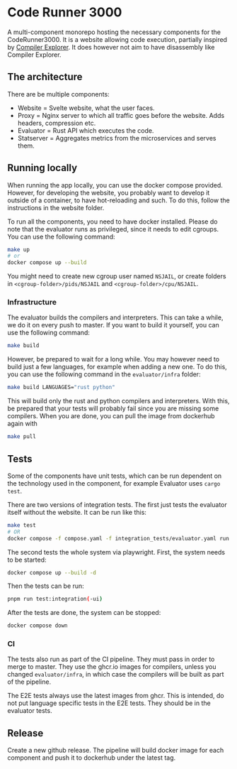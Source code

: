 # Code Runner 3000
A multi-component monorepo hosting the necessary components for the CodeRunner3000.
It is a website allowing code execution, partially inspired by [Compiler Explorer](https://godbolt.org/).
It does however not aim to have disassembly like Compiler Explorer.

## The architecture
There are be multiple components:
- Website = Svelte website, what the user faces.
- Proxy = Nginx server to which all traffic goes before the website. Adds headers, compression etc.
- Evaluator = Rust API which executes the code.
- Statserver = Aggregates metrics from the microservices and serves them.

## Running locally

When running the app locally, you can use the docker compose provided.
However, for developing the website, you probably want to develop it outside of a container,
to have hot-reloading and such.
To do this, follow the instructions in the website folder.

To run all the components, you need to have docker installed.
Please do note that the evaluator runs as privileged, since it needs to edit cgroups.
You can use the following command:

```bash
make up
# or
docker compose up --build
```

You might need to create new cgroup user named `NSJAIL`,
or create folders in `<cgroup-folder>/pids/NSJAIL` and `<cgroup-folder>/cpu/NSJAIL`.

### Infrastructure

The evaluator builds the compilers and interpreters.
This can take a while, we do it on every push to master.
If you want to build it yourself, you can use the following command:

```bash
make build
```

However, be prepared to wait for a long while.
You may however need to build just a few languages, for example when adding a new one.
To do this, you can use the following command in the `evaluator/infra` folder:

```bash
make build LANGUAGES="rust python"
```

This will build only the rust and python compilers and interpreters.
With this, be prepared that your tests will probably fail since you are missing some compilers.
When you are done, you can pull the image from dockerhub again with

```bash
make pull
```

## Tests
Some of the components have unit tests, which can be run dependent on the technology
used in the component, for example Evaluator uses `cargo test`.

There are two versions of integration tests.
The first just tests the evaluator itself without the website.
It can be run like this:

```bash
make test
# OR
docker compose -f compose.yaml -f integration_tests/evaluator.yaml run --build test
```

The second tests the whole system via playwright.
First, the system needs to be started:

```bash
docker compose up --build -d
```

Then the tests can be run:
```bash
pnpm run test:integration(-ui)
```

After the tests are done, the system can be stopped:
```bash
docker compose down
```

### CI

The tests also run as part of the CI pipeline.
They must pass in order to merge to master.
They use the ghcr.io images for compilers, unless you changed `evaluator/infra`,
in which case the compilers will be built as part of the pipeline.

The E2E tests always use the latest images from ghcr.
This is intended, do not put language specific tests in the E2E tests.
They should be in the evaluator tests.

## Release
Create a new github release.
The pipeline will build docker image for each component and push it to dockerhub under the latest tag.
